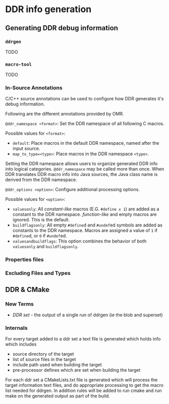 <!--
Copyright IBM Corp. and others 2016

This program and the accompanying materials are made available under
the terms of the Eclipse Public License 2.0 which accompanies this
distribution and is available at https://www.eclipse.org/legal/epl-2.0/
or the Apache License, Version 2.0 which accompanies this distribution and
is available at https://www.apache.org/licenses/LICENSE-2.0.

This Source Code may also be made available under the following
Secondary Licenses when the conditions for such availability set
forth in the Eclipse Public License, v. 2.0 are satisfied: GNU
General Public License, version 2 with the GNU Classpath 
Exception [1] and GNU General Public License, version 2 with the
OpenJDK Assembly Exception [2].

[1] https://www.gnu.org/software/classpath/license.html
[2] https://openjdk.org/legal/assembly-exception.html

SPDX-License-Identifier: EPL-2.0 OR Apache-2.0 OR GPL-2.0-only WITH Classpath-exception-2.0 OR GPL-2.0-only WITH OpenJDK-assembly-exception-1.0
-->

# DDR info generation

## Generating DDR debug information

### `ddrgen`
TODO

### `macro-tool`
TODO

### In-Source Annotations
C/C++ source annotations can be used to configure how DDR generates it's debug information.

Following are the different annotations provided by OMR.

`@ddr_namespace <format>`: Set the DDR namespace of all following C macros.

Possible values for `<format>`:
- `default`: Place macros in the default DDR namespace, named after the input source.
- `map_to_type=<type>`: Place macros in the DDR namespace `<type>`.

Setting the DDR namespace allows users to organize generated DDR info into logical categories. `@ddr_namespace` may be
called more than once. When DDR translates DDR macro info into Java sources, the Java class name is derived from the
DDR namespace.

`@ddr_options <option>`: Configure additional processing options.

Possible values for `<option>`:
- `valuesonly`: All *constant-like* macros (E.G. `#define x 1`) are added as a constant to the DDR namespace.
  *function-like* and empty macros are ignored. This is the default.
- `buildflagsonly`: All empty `#define`d and `#undef`ed symbols are added as constants to the DDR namespace. Macros are
  assigned a value of `1` if `#define`d, or `0` if `#undef`ed.
- `valuesandbuildflags`: This option combines the behavior of both `valuesonly` and `buildflagsonly`.

### Properties files

### Excluding Files and Types
## DDR & CMake

### New Terms
+ *DDR set* - the output of a single run of ddrgen (ie the blob and superset)

### Internals
For every target added to a ddr set a text file is generated which holds info which includes
+ source directory of the target
+ list of source files in the target
+ include path used when building the target
+ pre-processor defines which are set when building the target

For each ddr set a CMakeLists.txt file is generated which will process the target information text files, and do appropriate processing to get the macro list needed for ddrgen.
In addition rules will be added to run cmake and run make on the generated output as part of the build.
